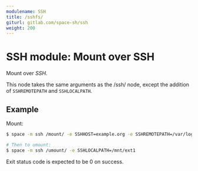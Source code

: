 ```yaml
---
modulename: SSH
title: /sshfs/
giturl: gitlab.com/space-sh/ssh
weight: 200
---
```

# SSH module: Mount over SSH 

Mount over _SSH_.

This node takes the same arguments as the /ssh/ node, except the addition of
`SSHREMOTEPATH` and `SSHLOCALPATH`.


## Example

Mount:
```sh
$ space -m ssh /mount/ -e SSHHOST=example.org -e SSHREMOTEPATH=/var/log -e SSHLOCALPATH=/mnt/ext1

# Then to umount:
$ space -m ssh /umount/ -e SSHLOCALPATH=/mnt/ext1
```

Exit status code is expected to be 0 on success.
